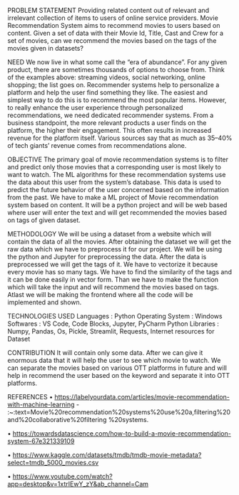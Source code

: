 PROBLEM STATEMENT 
Providing related content out of relevant and irrelevant collection of items to users 
of online service providers. Movie Recommendation System aims to recommend 
movies to users based on content. Given a set of data with their Movie Id, Title, Cast 
and Crew for a set of movies, can we recommend the movies based on the tags of 
the movies given in datasets? 

NEED 
We now live in what some call the “era of abundance”. For any given product, there 
are sometimes thousands of options to choose from. Think of the examples above: 
streaming videos, social networking, online shopping; the list goes on. 
Recommender systems help to personalize a platform and help the user find 
something they like. The easiest and simplest way to do this is to recommend the 
most popular items. However, to really enhance the user experience through 
personalized recommendations, we need dedicated recommender systems. From a 
business standpoint, the more relevant products a user finds on the platform, the 
higher their engagement. This often results in increased revenue for the platform 
itself. Various sources say that as much as 35–40% of tech giants’ revenue comes 
from recommendations alone. 

OBJECTIVE 
The primary goal of movie recommendation systems is to filter and predict only 
those movies that a corresponding user is most likely to want to watch. The ML 
algorithms for these recommendation systems use the data about this user from the 
system’s database. This data is used to predict the future behavior of the user 
concerned based on the information from the past. We have to make a ML project of 
Movie recommendation system based on content. It will be a python project and 
will be web based where user will enter the text and will get recommended the 
movies based on tags of given dataset. 

METHODOLOGY 
We will be using a dataset from a website which will contain the data of all the 
movies. After obtaining the dataset we will get the raw data which we have to 
preprocess it for our project. We will be using the python and Jupyter for 
preprocessing the data. After the data is preprocessed we will get the tags of it. We 
have to vectorize it because every movie has so many tags. We have to find the 
similarity of the tags and it can be done easily in vector form. Than we have to make 
the function which will take the input and will recommend the movies based on 
tags. Atlast we will be making the frontend where all the code will be implemented 
and shown. 

TECHNOLOGIES USED 
Languages : Python 
Operating System : Windows 
Softwares : VS Code, Code Blocks, Jupyter, PyCharm 
Python Libraries : Numpy, Pandas, Os, Pickle, Streamlit, Requests, 
Internet resources for Dataset 

CONTRIBUTION 
It will contain only some data. After we can give it enormous data that it will help 
the user to see which movie to watch. We can separate the movies based on various 
OTT platforms in future and will help in recommend the user based on the keyword 
and separate it into OTT platforms. 

REFERENCES 
• https://labelyourdata.com/articles/movie-recommendation-with-machine-learning - :~:text=Movie%20recommendation%20systems%20use%20a,filtering%20and%20collaborative%20filtering
%20systems. 

• https://towardsdatascience.com/how-to-build-a-movie-recommendation-system-67e321339109 

• https://www.kaggle.com/datasets/tmdb/tmdb-movie-metadata?select=tmdb_5000_movies.csv 

• https://www.youtube.com/watch?app=desktop&v=1xtrIEwY_zY&ab_channel=Cam
